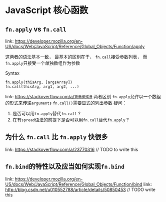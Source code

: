 # JavaScript 核心函数

## `fn.apply` vs `fn.call`
link: https://developer.mozilla.org/en-US/docs/Web/JavaScript/Reference/Global_Objects/Function/apply

这两者的语法基本一致， 最基本的区别在于， `fn.call`接受参数列表， 而`fn.apply`只接受一个单独数组作为参数

Syntax

````
fn.apply(thisArg, [argsArray])
fn.call(thisArg, arg1, arg2, ...)
```` 

link: https://stackoverflow.com/a/1986909
两者区别
`fn.apply`允许以一个数组的形式来传递`arguments`
`fn.call()`需要显式的列出参数
疑问： 
1. 是否可以用`fn.apply`替代`fn.call` ?
2. 在有`spread`语法的前提下是否可以用`fn.call`替代`fn.apply` ?

## 为什么 `fn.call` 比 `fn.apply` 快很多
link: https://stackoverflow.com/a/23770316
// TODO to write this

## `fn.bind`的特性以及应当如何实现`fn.bind`
link: https://developer.mozilla.org/en-US/docs/Web/JavaScript/Reference/Global_Objects/Function/bind
link: http://blog.csdn.net/u010552788/article/details/50850453
// TODO write this
